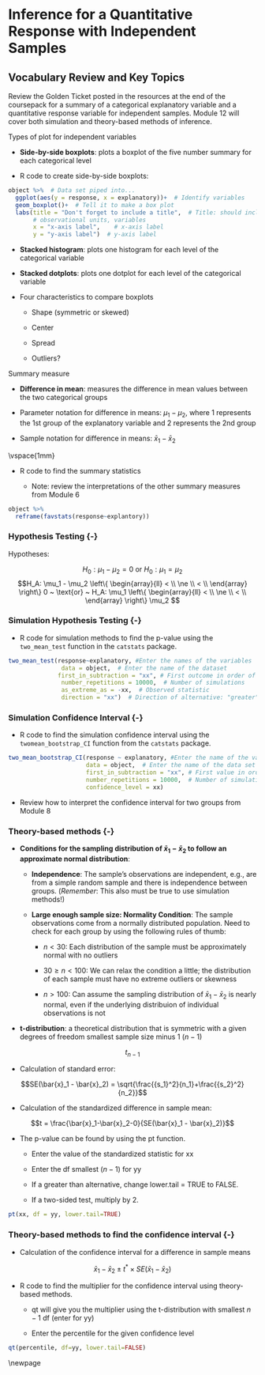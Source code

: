 # Inference for a Quantitative Response with Independent Samples

## Vocabulary Review and Key Topics

Review the Golden Ticket posted in the resources at the end of the coursepack for a summary of a categorical explanatory variable and a quantitative response variable for independent samples.  Module 12 will cover both simulation and theory-based methods of inference.

Types of plot for independent variables

* **Side-by-side boxplots**: plots a boxplot of the five number summary for each categorical level

* R code to create side-by-side boxplots:


``` r
object %>%  # Data set piped into...
  ggplot(aes(y = response, x = explanatory))+  # Identify variables
  geom_boxplot()+  # Tell it to make a box plot
  labs(title = "Don't forget to include a title",  # Title: should include the type of plot,
       # observational units, variables
       x = "x-axis label",    # x-axis label
       y = "y-axis label")  # y-axis label
```

* **Stacked histogram**: plots one histogram for each level of the categorical variable

* **Stacked dotplots**: plots one dotplot for each level of the categorical variable

* Four characteristics to compare boxplots

    - Shape  (symmetric or skewed)
    
    - Center 
    
    - Spread
    
    - Outliers?

Summary measure

* **Difference in mean**: measures the difference in mean values between the two categorical groups

- Parameter notation for difference in means: $\mu_1 - \mu_2$, where 1 represents the 1st group of the explanatory variable and 2 represents the 2nd group
    
- Sample notation for difference in means: $\bar{x}_1 - \bar{x}_2$

\vspace{1mm}

* R code to find the summary statistics 

    * Note: review the interpretations of the other summary measures from Module 6


``` r
object %>%
  reframe(favstats(response~explantory))
```

### Hypothesis Testing {-}

Hypotheses:

$$H_0: \mu_1 - \mu_2 = 0 ~ \text{or}~ H_0: \mu_1 = \mu_2 $$
$$H_A: \mu_1 - \mu_2 \left\{
\begin{array}{ll}
< \\
\ne \\
< \\
\end{array}
\right\}
0 
~ \text{or} ~ H_A:
\mu_1 \left\{
\begin{array}{ll}
< \\
\ne \\
< \\
\end{array}
\right\}
\mu_2 $$

### Simulation Hypothesis Testing {-}

* R code for simulation methods to find the p-value using the `two_mean_test` function in the `catstats` package.


``` r
two_mean_test(response~explanatory, #Enter the names of the variables 
               data = object,  # Enter the name of the dataset
              first_in_subtraction = "xx", # First outcome in order of subtraction 
               number_repetitions = 10000,  # Number of simulations 
               as_extreme_as = -xx,  # Observed statistic 
               direction = "xx")  # Direction of alternative: "greater", "less", or "two-sided"
```


### Simulation Confidence Interval {-}

* R code to find the simulation confidence interval using the `twomean_bootstrap_CI` function from the `catstats` package.


``` r
two_mean_bootstrap_CI(response ~ explanatory, #Enter the name of the variables
                      data = object,  # Enter the name of the data set
                      first_in_subtraction = "xx", # First value in order of subtraction
                      number_repetitions = 10000,  # Number of simulations
                      confidence_level = xx)
```

* Review how to interpret the confidence interval for two groups from Module 8

### Theory-based methods {-}

* **Conditions for the sampling distribution of $\bar{x}_1 - \bar{x}_2$ to follow an approximate normal distribution**:

    * **Independence**: The sample’s observations are independent, e.g., are from a simple random sample and there is independence between groups. (*Remember*: This also must be true to use simulation methods!)

     * **Large enough sample size: Normality Condition**: The sample observations come from a normally distributed population.  Need to check for each group by using the following rules of thumb:
     
         - $n < 30$: Each distribution of the sample must be approximately normal with no outliers
         
         - $30 \ge n < 100$: We can relax the condition a little; the distribution of each sample must have no extreme outliers or skewness
         
         - $n > 100$: Can assume the sampling distribution of $\bar{x}_1 - \bar{x}_2$ is nearly normal, even if the underlying distribuion of individual observations is not
         
* **t-distribution**: a theoretical distribution that is symmetric with a given degrees of freedom smallest sample size minus 1 ($n-1$)

$$t_{n-1}$$

* Calculation of standard error:

$$SE(\bar{x}_1 - \bar{x}_2) = \sqrt{\frac{{s_1}^2}{n_1}+\frac{{s_2}^2}{n_2}}$$

* Calculation of the standardized difference in sample mean:

$$t = \frac{\bar{x}_1-\bar{x}_2-0}{SE(\bar{x}_1 - \bar{x}_2)}$$

* The p-value can be found by using the pt function.

    * Enter the value of the standardized statistic for xx
    
    * Enter the df smallest $(n-1)$ for yy
    
    * If a greater than alternative, change lower.tail = TRUE to FALSE.
    
    * If a two-sided test, multiply by 2.


``` r
pt(xx, df = yy, lower.tail=TRUE)
```

### Theory-based methods to find the confidence interval {-}

* Calculation of the confidence interval for a difference in sample means

$$\bar{x}_1-\bar{x}_2\pm t^*\times SE(\bar{x}_1-\bar{x}_2)$$

* R code to find the multiplier for the confidence interval using theory-based methods.

    * qt will give you the multiplier using the t-distribution with smallest $n-1$ df (enter for yy)
    
    * Enter the percentile for the given confidence level


``` r
qt(percentile, df=yy, lower.tail=FALSE)
```


\newpage
